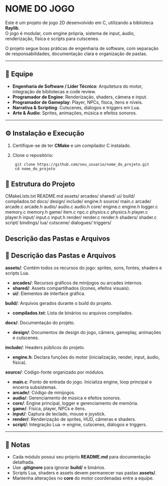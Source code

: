 # NOME DO JOGO

Este é um projeto de jogo 2D desenvolvido em C, utilizando a biblioteca **Raylib**.  
O jogo é modular, com engine própria, sistema de input, áudio, renderização, física e scripts para cutscenes.  

O projeto segue boas práticas de engenharia de software, com separação de responsabilidades, documentação clara e organização de pastas.

---

## 👥 Equipe

- **Engenharia de Software / Líder Técnico**: Arquitetura do motor, integração de bibliotecas e code review.  
- **Programador de Engine**: Renderização, shaders, câmera e input.  
- **Programador de Gameplay**: Player, NPCs, física, itens e níveis.  
- **Narrativa & Scripting**: Cutscenes, diálogos e triggers em Lua.  
- **Arte & Áudio**: Sprites, animações, música e efeitos sonoros.

---

## ⚙️ Instalação e Execução

1. Certifique-se de ter **CMake** e um compilador C instalado.  
2. Clone o repositório:


        git clone https://github.com/seu_usuario/nome_do_projeto.git
        cd nome_do_projeto



## 📂 Estrutura do Projeto

CMakeLists.txt
README.md
assets/
    arcades/
    shared/
    ui/
build/
    compilados.txt
docs/
    design/
include/
    engine.h
source/
    main.c
    arcade/
        arcade.c
        arcade.h
    audio/
        audio.c
        audio.h
    core/
        engine.c
        engine.h
        logger.c
        memory.c
        memory.h
    game/
        item.c
        npc.c
        physics.c
        physics.h
        player.c
        player.h
    input/
        input.c
        input.h
    render/
        render.c
        render.h
        shaders/
            shader.c
    script/
        bindings/
        lua/
            cutscene/
                dialogues/
                    triggers/

## Descrição das Pastas e Arquivos

## 🔹 Descrição das Pastas e Arquivos

**assets/**: Contém todos os recursos do jogo: sprites, sons, fontes, shaders e scripts Lua.  
- **arcades/**: Recursos gráficos de minijogos ou arcades internos.  
- **shared/**: Assets compartilhados (ícones, efeitos visuais).  
- **ui/**: Elementos de interface gráfica.

**build/**: Arquivos gerados durante o build do projeto.  
- **compilados.txt**: Lista de binários ou arquivos compilados.

**docs/**: Documentação do projeto.  
- **design/**: Documentos de design do jogo, câmera, gameplay, animações e cutscenes.

**include/**: Headers públicos do projeto.  
- **engine.h**: Declara funções do motor (inicialização, render, input, áudio, física).

**source/**: Código-fonte organizado por módulos.  
- **main.c**: Ponto de entrada do jogo. Inicializa engine, loop principal e encerra subsistemas.  
- **arcade/**: Código de minijogos.  
- **audio/**: Gerenciamento de música e efeitos sonoros.  
- **core/**: Engine principal, logger e gerenciamento de memória.  
- **game/**: Física, player, NPCs e itens.  
- **input/**: Captura de teclado, mouse e joystick.  
- **render/**: Renderização de sprites, HUD, câmeras e shaders.  
- **script/**: Integração Lua → engine, cutscenes, diálogos e triggers.

---

## 📌 Notas

- Cada módulo possui seu próprio **README.md** para documentação detalhada.  
- Use **.gitignore** para ignorar **build/** e binários.  
- Scripts Lua, shaders e assets devem permanecer nas pastas **assets/**.  
- Mantenha alterações no **core** do motor coordenadas entre a equipe.

